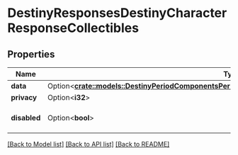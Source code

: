 # DestinyResponsesDestinyCharacterResponseCollectibles

## Properties

Name | Type | Description | Notes
------------ | ------------- | ------------- | -------------
**data** | Option<[**crate::models::DestinyPeriodComponentsPeriodCollectiblesPeriodDestinyCollectiblesComponent**](Destiny.Components.Collectibles.DestinyCollectiblesComponent.md)> |  | [optional]
**privacy** | Option<**i32**> |  | [optional]
**disabled** | Option<**bool**> | If true, this component is disabled. | [optional]

[[Back to Model list]](../README.md#documentation-for-models) [[Back to API list]](../README.md#documentation-for-api-endpoints) [[Back to README]](../README.md)



